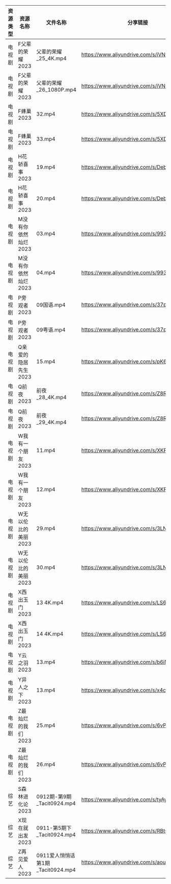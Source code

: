 | 资源类型 | 资源名称         | 文件名称                       | 分享链接                                      | 更新时间       |
| ---- | ------------ | -------------------------- | ----------------------------------------- | ---------- |
| 电视剧  | F父辈的荣耀2023   | 父辈的荣耀_25_4K.mp4            | https://www.aliyundrive.com/s/iVNwibyXW9P | 2023-09-12 |
| 电视剧  | F父辈的荣耀2023   | 父辈的荣耀_26_1080P.mp4         | https://www.aliyundrive.com/s/iVNwibyXW9P | 2023-09-12 |
| 电视剧  | F蜂巢2023      | 32.mp4                     | https://www.aliyundrive.com/s/5XDFM5Edxba | 2023-09-12 |
| 电视剧  | F蜂巢2023      | 33.mp4                     | https://www.aliyundrive.com/s/5XDFM5Edxba | 2023-09-12 |
| 电视剧  | H花轿喜事2023    | 19.mp4                     | https://www.aliyundrive.com/s/Deb73Nu6cAg | 2023-09-12 |
| 电视剧  | H花轿喜事2023    | 20.mp4                     | https://www.aliyundrive.com/s/Deb73Nu6cAg | 2023-09-12 |
| 电视剧  | M没有你依然灿烂2023 | 03.mp4                     | https://www.aliyundrive.com/s/993WCrXf9mD | 2023-09-12 |
| 电视剧  | M没有你依然灿烂2023 | 04.mp4                     | https://www.aliyundrive.com/s/993WCrXf9mD | 2023-09-12 |
| 电视剧  | P旁观者2023     | 09国语.mp4                   | https://www.aliyundrive.com/s/37pqFfWTwos | 2023-09-12 |
| 电视剧  | P旁观者2023     | 09粤语.mp4                   | https://www.aliyundrive.com/s/37pqFfWTwos | 2023-09-12 |
| 电视剧  | Q亲爱的隐居先生2023 | 15.mp4                     | https://www.aliyundrive.com/s/pK6ZZintQ5o | 2023-09-12 |
| 电视剧  | Q前夜2023      | 前夜_28_4K.mp4               | https://www.aliyundrive.com/s/Z8RY9qPcmgX | 2023-09-12 |
| 电视剧  | Q前夜2023      | 前夜_29_4K.mp4               | https://www.aliyundrive.com/s/Z8RY9qPcmgX | 2023-09-12 |
| 电视剧  | W我有一个朋友2023  | 11.mp4                     | https://www.aliyundrive.com/s/XKPwiseqWcd | 2023-09-12 |
| 电视剧  | W我有一个朋友2023  | 12.mp4                     | https://www.aliyundrive.com/s/XKPwiseqWcd | 2023-09-12 |
| 电视剧  | W无以伦比的美丽2023 | 29.mp4                     | https://www.aliyundrive.com/s/3LNxF1pwKnT | 2023-09-12 |
| 电视剧  | W无以伦比的美丽2023 | 30.mp4                     | https://www.aliyundrive.com/s/3LNxF1pwKnT | 2023-09-12 |
| 电视剧  | X西出玉门2023    | 13 4K.mp4                  | https://www.aliyundrive.com/s/LS6RVyLuhC7 | 2023-09-12 |
| 电视剧  | X西出玉门2023    | 14 4K.mp4                  | https://www.aliyundrive.com/s/LS6RVyLuhC7 | 2023-09-12 |
| 电视剧  | Y云之羽2023     | 13.mp4                     | https://www.aliyundrive.com/s/b6iM8MFmi9r | 2023-09-12 |
| 电视剧  | Y异人之下2023    | 13.mp4                     | https://www.aliyundrive.com/s/x4c9VAmpoeU | 2023-09-12 |
| 电视剧  | Z最灿烂的我们2023  | 25.mp4                     | https://www.aliyundrive.com/s/6vPRBkMxLP1 | 2023-09-12 |
| 电视剧  | Z最灿烂的我们2023  | 26.mp4                     | https://www.aliyundrive.com/s/6vPRBkMxLP1 | 2023-09-12 |
| 综艺   | S森林进化论2023   | 0912期-第9期_Tacit0924.mp4    | https://www.aliyundrive.com/s/tyAyC2H7C97 | 2023-09-12 |
| 综艺   | X现在就出发2023   | 0911-第5期下_Tacit0924.mp4    | https://www.aliyundrive.com/s/RBtsDZX8Y3n | 2023-09-12 |
| 综艺   | Z再见爱人2023    | 0911爱人悄悄话第1期_Tacit0924.mp4 | https://www.aliyundrive.com/s/aouNVWvAZxj | 2023-09-12 |
